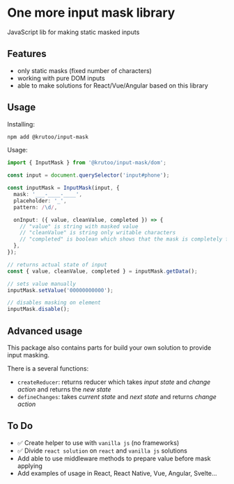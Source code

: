 # One more input mask library

JavaScript lib for making static masked inputs

## Features

- only static masks (fixed number of characters)
- working with pure DOM inputs
- able to make solutions for React/Vue/Angular based on this library

## Usage

Installing:

```bash
npm add @krutoo/input-mask
```

Usage:

```ts
import { InputMask } from '@krutoo/input-mask/dom';

const input = document.querySelector('input#phone');

const inputMask = InputMask(input, {
  mask: '___-____-____',
  placeholder: '_',
  pattern: /\d/,

  onInput: ({ value, cleanValue, completed }) => {
    // "value" is string with masked value
    // "cleanValue" is string only writable characters
    // "completed" is boolean which shows that the mask is completely filled
  },
});

// returns actual state of input
const { value, cleanValue, completed } = inputMask.getData();

// sets value manually
inputMask.setValue('00000000000');

// disables masking on element
inputMask.disable();
```

## Advanced usage

This package also contains parts for build your own solution to provide input masking.

There is a several functions:

- `createReducer`: returns reducer which takes _input state_ and _change action_ and returns the
  _new state_
- `defineChanges`: takes _current state_ and _next state_ and returns _change action_

## To Do

- ✅ Create helper to use with `vanilla js` (no frameworks)
- ✅ Divide `react solution` on `react` and `vanilla js` solutions
- Add able to use middleware methods to prepare value before mask applying
- Add examples of usage in React, React Native, Vue, Angular, Svelte...

